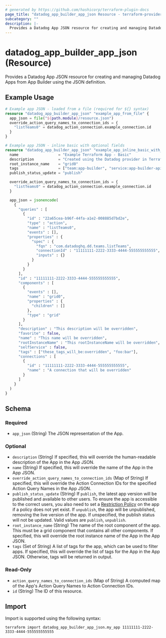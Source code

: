 ```yaml
---
# generated by https://github.com/hashicorp/terraform-plugin-docs
page_title: "datadog_app_builder_app_json Resource - terraform-provider-datadog"
subcategory: ""
description: |-
  Provides a Datadog App JSON resource for creating and managing Datadog Apps from App Builder using the JSON definition.
---
```


# datadog_app_builder_app_json (Resource)

Provides a Datadog App JSON resource for creating and managing Datadog Apps from App Builder using the JSON definition.

## Example Usage

```terraform
# Example app JSON - loaded from a file (required for ${} syntax)
resource "datadog_app_builder_app_json" "example_app_from_file" {
  app_json = file("${path.module}/resource.json")
  override_action_query_names_to_connection_ids = {
    "listTeams0" = datadog_action_connection.example_connection.id
  }
}

# Example app JSON - inline basic with optional fields
resource "datadog_app_builder_app_json" "example_app_inline_basic_with_optional_fields" {
  name                  = "Example Terraform App - Basic"
  description           = "Created using the Datadog provider in Terraform."
  root_instance_name    = "grid0"
  tags                  = ["team:app-builder", "service:app-builder-api", "tag_key:tag_value", "terraform_app"]
  publish_status_update = "publish"

  override_action_query_names_to_connection_ids = {
    "listTeams0" = datadog_action_connection.example_connection.id
  }

  app_json = jsonencode(
    {
      "queries" : [
        {
          "id" : "22a65cea-b96f-44fa-a1e2-008885d7bd2e",
          "type" : "action",
          "name" : "listTeams0",
          "events" : [],
          "properties" : {
            "spec" : {
              "fqn" : "com.datadoghq.dd.teams.listTeams",
              "connectionId" : "11111111-2222-3333-4444-555555555555",
              "inputs" : {}
            }
          }
        }
      ],
      "id" : "11111111-2222-3333-4444-555555555555",
      "components" : [
        {
          "events" : [],
          "name" : "grid0",
          "properties" : {
            "children" : []
          },
          "type" : "grid"
        }
      ],
      "description" : "This description will be overridden",
      "favorite" : false,
      "name" : "This name will be overridden",
      "rootInstanceName" : "This rootInstanceName will be overridden",
      "selfService" : false,
      "tags" : ["these_tags_will_be:overridden", "foo:bar"],
      "connections" : [
        {
          "id" : "11111111-2222-3333-4444-555555555555",
          "name" : "A connection that will be overridden"
        }
      ]
    }
  )
}
```

<!-- schema generated by tfplugindocs -->
## Schema

### Required

- `app_json` (String) The JSON representation of the App.

### Optional

- `description` (String) If specified, this will override the human-readable description of the App in the App JSON.
- `name` (String) If specified, this will override the name of the App in the App JSON.
- `override_action_query_names_to_connection_ids` (Map of String) If specified, this will override the Action Connection IDs for the specified Action Query Names in the App JSON.
- `publish_status_update` (String) If `publish`, the latest app version will be published and available to other users. To ensure the app is accessible to the correct users, you also need to set a [Restriction Policy](https://docs.datadoghq.com/api/latest/restriction-policies/) on the app if a policy does not yet exist. If `unpublish`, the app will be unpublished, removing the live version of the app. If unspecified, the publish status will not be updated. Valid values are `publish`, `unpublish`.
- `root_instance_name` (String) The name of the root component of the app. This must be a grid component that contains all other components. If specified, this will override the root instance name of the App in the App JSON.
- `tags` (Set of String) A list of tags for the app, which can be used to filter apps. If specified, this will override the list of tags for the App in the App JSON. Otherwise, tags will be returned in output.

### Read-Only

- `action_query_names_to_connection_ids` (Map of String) A computed map of the App's Action Query Names to Action Connection IDs.
- `id` (String) The ID of this resource.

## Import

Import is supported using the following syntax:

```shell
terraform import datadog_app_builder_app_json.my_app 11111111-2222-3333-4444-555555555555
```
